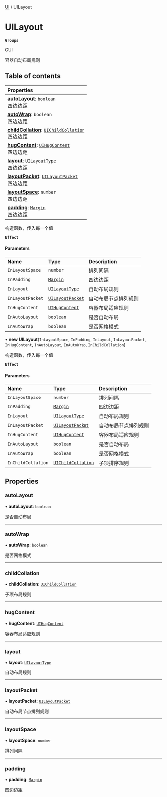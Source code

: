 [UI](../modules/UI.UI.md) / UILayout

# UILayout <Badge type="tip" text="Class" /> <Score text="UILayout" />

**`Groups`**

GUI

容器自动布局规则

## Table of contents

| Properties |
| :-----|
| **[autoLayout](UI.UILayout.md#autolayout)**: `boolean` <br> 四边边距|
| **[autoWrap](UI.UILayout.md#autowrap)**: `boolean` <br> 四边边距|
| **[childCollation](UI.UILayout.md#childcollation)**: [`UIChildCollation`](UI.UIChildCollation.md) <br> 四边边距|
| **[hugContent](UI.UILayout.md#hugcontent)**: [`UIHugContent`](UI.UIHugContent.md) <br> 四边边距|
| **[layout](UI.UILayout.md#layout)**: [`UILayoutType`](../enums/UI.UILayoutType.md) <br> 四边边距|
| **[layoutPacket](UI.UILayout.md#layoutpacket)**: [`UILayoutPacket`](../enums/UI.UILayoutPacket.md) <br> 四边边距|
| **[layoutSpace](UI.UILayout.md#layoutspace)**: `number` <br> 四边边距|
| **[padding](UI.UILayout.md#padding)**: [`Margin`](UI.Margin.md) <br> 四边边距|

构造函数，传入每一个值

**`Effect`**


#### Parameters

| Name | Type | Description |
| :------ | :------ | :------ |
| `InLayoutSpace` | `number` | 排列间隔 |
| `InPadding` | [`Margin`](UI.Margin.md) | 四边边距 |
| `InLayout` | [`UILayoutType`](../enums/UI.UILayoutType.md) | 自动布局规则 |
| `InLayoutPacket` | [`UILayoutPacket`](../enums/UI.UILayoutPacket.md) | 自动布局节点排列规则 |
| `InHugContent` | [`UIHugContent`](UI.UIHugContent.md) | 容器布局适应规则 |
| `InAutoLayout` | `boolean` | 是否自动布局 |
| `InAutoWrap` | `boolean` | 是否网格模式 |

• **new UILayout**(`InLayoutSpace`, `InPadding`, `InLayout`, `InLayoutPacket`, `InHugContent`, `InAutoLayout`, `InAutoWrap`, `InChildCollation`)

构造函数，传入每一个值

**`Effect`**


#### Parameters

| Name | Type | Description |
| :------ | :------ | :------ |
| `InLayoutSpace` | `number` | 排列间隔 |
| `InPadding` | [`Margin`](UI.Margin.md) | 四边边距 |
| `InLayout` | [`UILayoutType`](../enums/UI.UILayoutType.md) | 自动布局规则 |
| `InLayoutPacket` | [`UILayoutPacket`](../enums/UI.UILayoutPacket.md) | 自动布局节点排列规则 |
| `InHugContent` | [`UIHugContent`](UI.UIHugContent.md) | 容器布局适应规则 |
| `InAutoLayout` | `boolean` | 是否自动布局 |
| `InAutoWrap` | `boolean` | 是否网格模式 |
| `InChildCollation` | [`UIChildCollation`](UI.UIChildCollation.md) | 子项排序规则 |

## Properties

### autoLayout <Score text="autoLayout" /> 

• **autoLayout**: `boolean`

是否自动布局

___

### autoWrap <Score text="autoWrap" /> 

• **autoWrap**: `boolean`

是否网格模式

___

### childCollation <Score text="childCollation" /> 

• **childCollation**: [`UIChildCollation`](UI.UIChildCollation.md)

子项布局规则

___

### hugContent <Score text="hugContent" /> 

• **hugContent**: [`UIHugContent`](UI.UIHugContent.md)

容器布局适应规则

___

### layout <Score text="layout" /> 

• **layout**: [`UILayoutType`](../enums/UI.UILayoutType.md)

自动布局规则

___

### layoutPacket <Score text="layoutPacket" /> 

• **layoutPacket**: [`UILayoutPacket`](../enums/UI.UILayoutPacket.md)

自动布局节点排列规则

___

### layoutSpace <Score text="layoutSpace" /> 

• **layoutSpace**: `number`

排列间隔

___

### padding <Score text="padding" /> 

• **padding**: [`Margin`](UI.Margin.md)

四边边距
